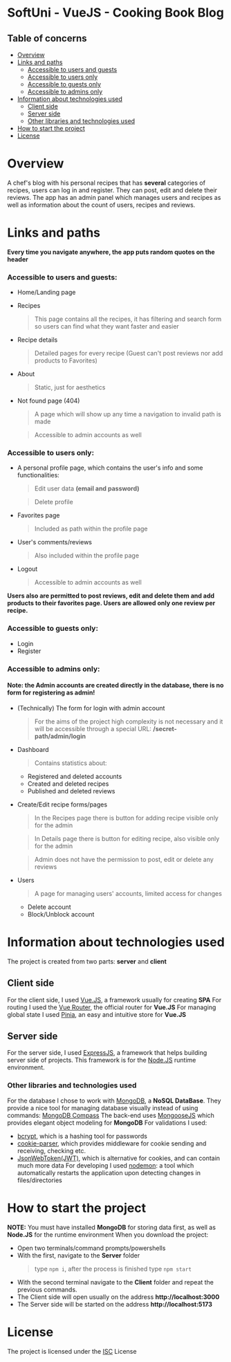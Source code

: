 # SoftUni - VueJS - Cooking Book Blog
## Table of concerns
- [Overview](#overview)
- [Links and paths](#links-and-paths)
  - [Accessible to users and guests](#accessible-to-users-and-guests)
  - [Accessible to users only](#accessible-to-users-only)
  - [Accessible to guests only](#accessible-to-guests-only)
  - [Accessible to admins only](#accessible-to-admins-only)
- [Information about technologies used](#information-about-technologies-used)
  - [Client side](#client-side)
  - [Server side](#server-side)
  - [Other libraries and technologies used](#other-libraries-and-technologies-used)
- [How to start the project](#how-to-start-the-project)
- [License](#license)

# Overview

A chef's blog with his personal recipes that has **several** categories of recipes, users can log in and register. They can post, edit and delete their reviews. The app has an admin panel which manages users and recipes as well as information about the count of users, recipes and reviews.

# Links and paths

**Every time you navigate anywhere, the app puts random quotes on the header**
### Accessible to users and guests:
- Home/Landing page
- Recipes
  > This page contains all the recipes, it has filtering and search form so users can find what they want faster and easier
- Recipe details
  > Detailed pages for every recipe (Guest can't post reviews nor add products to Favorites)
- About
  > Static, just for aesthetics
- Not found page (404)
  > A page which will show up any time a navigation to invalid path is made

  > Accessible to admin accounts as well

### Accessible to users only:
- A personal profile page, which contains the user's info and some functionalities:
  > Edit user data **(email and password)**
  
  > Delete profile
- Favorites page
  > Included as path within the profile page
- User's comments/reviews
  > Also included within the profile page
- Logout
  > Accessible to admin accounts as well

**Users also are permitted to post reviews, edit and delete them and add products to their favorites page. Users are allowed only one review per recipe.**

### Accessible to guests only:
- Login
- Register
### Accessible to admins only:
#### Note: the Admin accounts are created directly in the database, there is no form for registering as admin!
- (Technically) The form for login with admin account
  > For the aims of the project high complexity is not necessary and it will be accessible through a special URL: **/secret-path/admin/login**
- Dashboard
  > Contains statistics about:
  - Registered and deleted accounts
  - Created and deleted recipes
  - Published and deleted reviews

- Create/Edit recipe forms/pages
  > In the Recipes page there is button for adding recipe visible only for the admin

  > In Details page there is button for editing recipe, also visible only for the admin

  > Admin does not have the permission to post, edit or delete any reviews

- Users
  > A page for managing users' accounts, limited access for changes
  - Delete account
  - Block/Unblock account

# Information about technologies used

The project is created from two parts: **server** and **client**
## Client side

For the client side, I used [Vue.JS](https://vuejs.org/), a framework usually for creating **SPA**
For routing I used the [Vue Router](https://router.vuejs.org/), the official router for **Vue.JS**
For managing global state I used [Pinia](https://pinia.vuejs.org/), an easy and intuitive store for **Vue.JS**  


## Server side

For the server side, I used [ExpressJS](https://expressjs.com/), a framework that helps building server side of projects. This framework is for the [Node.JS](https://nodejs.org/en) runtime environment.  

### Other libraries and technologies used

For the database I chose to work with [MongoDB](https://www.mongodb.com/), a **NoSQL DataBase**.
They provide a nice tool for managing database visually instead of using commands: [MongoDB Compass](https://www.mongodb.com/products/compass)
The back-end uses [MongooseJS](https://mongoosejs.com/) which provides elegant object modeling for **MongoDB**
For validations I used:
- [bcrypt](https://www.npmjs.com/package/bcrypt), which is a hashing tool for passwords
- [cookie-parser](https://www.npmjs.com/package/cookie-parser), which provides middleware for cookie sending and receiving, checking etc.
- [JsonWebToken(JWT)](https://www.npmjs.com/package/jsonwebtoken), which is alternative for cookies, and can contain much more data
For developing I used [nodemon](https://www.npmjs.com/package/nodemon): a tool which automatically restarts the application upon detecting changes in files/directories

# How to start the project
**NOTE:** You must have installed **MongoDB** for storing data first, as well as **Node.JS** for the runtime environment
When you download the project:
- Open two terminals/command prompts/powershells
- With the first, navigate to the **Server** folder
  > type `npm i`, after the process is finished type `npm start`
- With the second terminal navigate to the **Client** folder and repeat the previous commands.
- The Client side will open usually on the address **http://localhost:3000**
- The Server side will be started on the address **http://localhost:5173**
# License

The project is licensed under the [ISC](https://opensource.org/license/isc-license-txt/) License